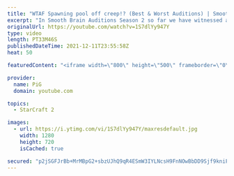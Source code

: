```yaml
---
title: "WTAF Spawning pool off creep!? (Best & Worst Auditions) | Smooth Brain Auditions Season 2 Ep 3"
excerpt: "In Smooth Brain Auditions Season 2 so far we have witnessed a wide range of strategy, builds and brain busting moves. Well, here we have the finale where you will witness a brain so smooth it is glassy - and another brain that's just got holes in it or something I don't even know.   0:00 Best Audition"
originalUrl: https://youtube.com/watch?v=1S7dlYy947Y
type: video
length: PT33M46S
publishedDateTime: 2021-12-11T23:55:58Z
heat: 50

featuredContent: "<iframe width=\"800\" height=\"500\" frameborder=\"0\" src=\"https://www.youtube.com/embed/1S7dlYy947Y\" allow=\"accelerometer; autoplay; encrypted-media; gyroscope; picture-in-picture\" allowfullscreen></iframe>"

provider:
  name: PiG
  domain: youtube.com

topics:
  - StarCraft 2

images:
  - url: https://i.ytimg.com/vi/1S7dlYy947Y/maxresdefault.jpg
    width: 1280
    height: 720
    isCached: true

secured: "p2jSGFJrBb+MrMBpG2+sbzUJhQ9qR4ESmW3IYLNcsH9FnNOwBbDD9Sjf9kniF/AdAFn3iZMCD6FX0nD76b+0G+O8QvgxWOvtK7a1he0sOZ+NKRx/t1Vwp4Fi0LqFV80d0s8agagzIzbuQf850MUNVgMiyVQfpiTaCgrwwA4MSkzG89S67IvL89n2F+btNwbvhdBG54wVjA1LE1zEaLz1OuBzPFjnMLGVDEWQheCTd5lgqKf4k2FJMdH5J0Ypr+c7fHpTMn9vvS4nldb0zoW9vJ31r5IDRRpKTWwMLhsAaUXCwf4hgINoBIkuVz229da9XadEb5SHAdXjdA/UaVm+GEA+qhwOMKbBUVpBqNJ7j5MXrCdJNkV/kSDFAzlyh89T8df1YCHc9orWYE7NF8cxU5ozSxdxlXwATVpK/ThE/iI=;8fFdfu86PsUzLgZs+QJ6KQ=="
---
```


